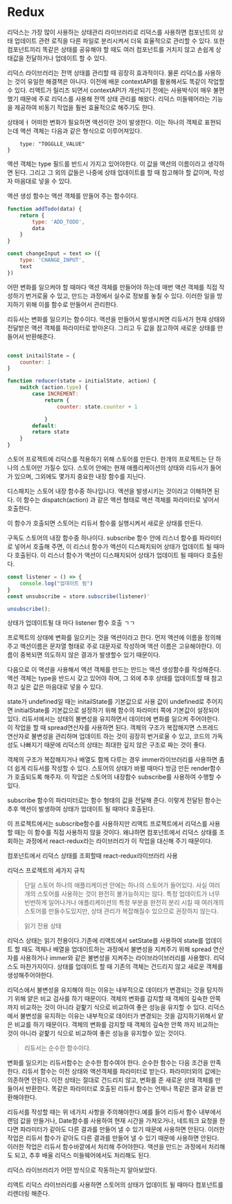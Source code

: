 # Redux



리덕스는 가장 많이 사용하는 상태관리 라이브러리로 리덕스를 사용하면 컴포넌트의 상태 업데이트 관련 로직을 다른 파일로 분리시켜서 더욱 효율적으로 관리할 수 있다. 또한 컴포넌트끼리 똑같은 상태를 공유해야 할 때도 여러 컴포넌트를 거치지 않고 손쉽게 상태값을 전달하거나 업데이트 할 수 있다.

리덕스 라이브러리는 전역 상태를 관리할 때 굉장히 효과적이다. 물론 리덕스를 사용하는 것이 유일한 해결책은 아니다. 이전에 배운 contextAPI를 활용해서도 똑같이 작업할 수 있다. 리액트가 릴리즈 되면서 contextAPI가 개선되기 전에는 사용박식이 매우 불편했기 때문에 주로 리덕스를 사용해 전역 상태 관리를 해왔다.
리덕스 미들웨어라는 기능을 제공하여 비동기 작업을 훨씬 효율적으로 해주기도 한다.

상태에ㅓ 어떠한 변화가 필요하면 액션이란 것이 발생한다. 이는 하나의 객체로 표현되는데 액션 객체는 다음과 같은 형식으로 이루어져있다.
```{
    type: "TOGGLLE_VALUE"
}

```

액션 객체는 type 필드를 반드시 가지고 있어야한다. 이 값을 액션의 이름이라고 생각하면 된다. 그리고 그 외의 값들은 나중에 상태 업데이트를 할 때 참고해야 할 값이며, 작성자 마음대로 넣을 수 있다.

액션 생성 함수는 액션 객체를 만들어 주는 함수이다.

```js
function addTodo(data) {
    return {
        type: 'ADD_TODO',
        data
    }
}

const changeInput = text => ({
    type: 'CHANGE_INPUT',
    text
})
```


어떤 변화를 일으켜야 할 때마다 액션 객체를  만들어야 하는데 매번 액션 객체를 직접 작성하기 번거로울 수 있고, 만드는 과정에서 실수로 정보를 놓칠 수 있다. 이러한 일을 방지하기 위해 이를 함수로 만들어서 관리한다.

리듀서는 변화를 일으키는 함수이다. 액션을 만들어서 발생시켜면 리듀서가 현재 상태와 전달받은 액션 객체를 파라미터로 받아온다. 그리고 두 값을 참고하여 새로운 상태를 만들어서 반환해준다.

```js

const initailState = {
    counter: 1
}

function reducer(state = initialState, action) {
    switch (action.type) {
        case INCREMENT:
            return {
                counter: state.counter + 1

            }
        default: 
        return state
    }   
}
```


스토어
프로젝트에 리덕스를 적용하기 위해 스토어를 만든다. 한개의 프로젝트는 단 하나의 스토어만 가질수 있다. 스토어 안에는 현재 애플리케이션의 상태와 리듀서가 들어가 있으며, 그외에도 몇가지 중요한 내장 함수를 지닌다.

디스패치는 스토어 내장 함수중 하나입니다. 액션을 발생시키는 것이라고 이해하면 된다. 이 함수는 dispatch(action) 과 같은 액션 형태로 액션 객체를 파라미터로 넣어서 호출한다.

이 함수가 호출되면 스토어는 리듀서 함수를 실행시켜서 새로운 상태를 만든다.

구독도 스토어의 내장 함수중 하나이다. subscribe 함수 안에 리스너 함수를 파라미터로 넣어서 호출해 주면, 이 리스너 함수가 액션이 디스패치되어 상태가 업데이트 될 때마다 호출된다. 이 리스너 함수가 액션이 디스패치되어 상태가 업데이트 될 때마다 호출된다.

```js
const listener = () => {
    console.log("업데이트 됨")
}
const unsubscribe = store.subscribe(listener)'

unsubscribe();
```
상태가 업데이트될 대 마다 listener 함수 호출 ㄱㄱ

프로젝트의 상태에 변화를 일으키는 것을 액션이라고 한다. 먼저 액션에 이름을 정의해주고 액션이름은 문자열 형태로 주로 대문자로 작성하며 액션 이름은 고유해야한다. 이름이 중복되면 의도하지 않은 결과가 발생할수 있기 때문이다.

다음으로 이 액션을 사용해서 액션 객체를 만드는 만드는 액션 생성함수를 작성해준다. 액션 객체는 type을 반드시 갖고 있어야 하며, 그 외에 추후 상태를 업데이트할 때 참고하고 싶은 값은 마음대로 넣을 수 있다.

state가 undefined일 때는 initailState를 기본값으로 사용
값이 undefined로 주어지면 initialState를 기본값으로 설정하기 위해 함수의 파라미터 쪽에 기본값이 설정되어 있다.
리듀서에서는 상태의 불변성을 유지하면서 데이터에 변화를 일으켜 주어야한다. 이 작업을 할 때 spread연산자를 사용하면 된다. 객체의 구조가 복잡해지면 스프레드 연산자로 불변성을 관리하며 업데이트 하는 것이 굉장히 번거로울 수 있고, 코드의 가독성도 나빠지기 때문에 리덕스의 상태는 최대한 깊지 않은 구조로 짜는 것이 좋다.

객체의 구조가 복잡해지거나 배열도 함께 다루는 경우 immer라이브러리를 사용하면 좀더 쉽게 리듀서를 작성할 수 있다.
스토어의 상태가 바뀔 때마다 방금 만든 render함수가 호출되도록 해주자. 이 작업은 스토어의 내장함수  subscribe를 사용하여 수행할 수 있다.

subscribe 함수의 파라미터로는 함수 형태의 값을 전달해 준다. 이렇게 전달된 함수는 추후 액션이 발생하여 상태가 업데이트 될 때마다 호출된다.


이 프로젝트에서는 subscribe함수를 사용하지만 리액트 프로젝트에서 리덕스를 사용할 때는 이 함수를 직접 사용하지 않을 것이다. 왜냐하면 컴포넌트에서 리덕스 상태를 조회하는 과정에서 react-redux라는 라이브러리가 이 작업을 대신해 주기 때문이다.


컴포넌트에서 리덕스 상태를 조회할때 react-redux라이브러리 사용

리덕스 프로젝트의 세가지 규칙


> 단일 스토어
> 하나의 애플리케이션 안에는 하나의 스토어가 들어있다. 사실 여러개의 스토어를 사용하는 것이 완전히 불가능하지는 않다. 특정 업데이트가 너무 빈번하게 일어나거나 애플리케이션의 특정 부분을 완전히 분리 시킬 때 여러개의 스토어를 만들수도있지만, 상태 관리가 복잡해질수 있으므로 권장하지 않는다.

> 읽기 전용 상태

리덕스 상태는 읽기 전용이다.기존에 리액트에서 setState를 사용하여 state를 업데이트 할 때도 객체나 배열을 업데이트하는 과정에서 불변성을 지켜주기 위해 spread 연산자를 사용하거나 immer와 같은 불변성을 지켜주는 라이브라이브러리를 사용했다. 리덕스도 마찬가지이다. 상태를 업데이트 할 때 기존의 객체는 건드리지 않고 새로운 객체를 생성해주어야한다.

리덕스에서 불변성을 유지해야 하는 이유는 내부적으로 데이터가 변경되는 것을 탐지하기 위해 얕은 비교 검사를 하기 때문이다. 객체의 변화를 감지할 때 객체의 깊숙한 안쪽까지 비교하는 것이 아니라 겉핥기 식으로 비교하여 좋은 성능을 유지할 수 있다. 리덕스에서 불변성을 유지하는 이유는 내부적으로 데이터가 변경되는 것을 감지하기위해서 얕은 비교를 하기 때문이다. 객체의 변화를 감지할 때 객체의 깊숙한 안쪽 까지 비교하는 것이 아니라 겉핥기 식으로 비교하여 좋은 성능을 유지할수 있는 것이다.

> 리듀서는 순수한 함수이다.

변화를 일으키는 리듀서함수는 순수한 함수여야 한다. 순수한 함수는 다음 조건을 만족한다.
리듀서 함수는 이전 상태와 액션객체를 파라미터로 받는다.
파라미터외의 값에는 의존하면 안된다.
이전 상태는 절대로 건드리지 않고, 변화를 준 새로운 상태 객체를 만들어서 반환한다. 똑같은 파라미터로 호출된 리듀서 함수는 언제나 똑같은 결과 같을 반환해야한다.

리듀서를 작성할 때는 위 네가지 사항을 주의해야한다.예를 들어 리듀서 함수 내부에서 랜덤 값을 만들거나, Date함수를 사용하여 현재 시간을 가져오거나, 네트워크 요청을 한다면 파라미터가 같아도 다른 결과를 만들어 낼 수 있기 때문에 사용하면 안된다. 이러한 작업은 리듀서 함수가 같아도 다른 결과를 만들어 낼 수 있기 때문에 사용하면 안된다. 이러한 작업은 리듀서 함수바깥에서 처리해 주어야한다. 액션을 만드는 과정에서 처리해도 되고, 추후 배울 리덕스 미들웨어에서도 처리해도 된다. 


리덕스 라이브러리가 어떤 방식으로 작동하는지 알아보았다. 

리액트 리덕스 라이브러리를 사용하면 스토어의 상태가 업데이트 될 때마다 컴포넌트를 리렌더링 해준다.
